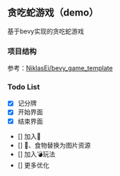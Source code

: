 ## 贪吃蛇游戏（demo）
基于bevy实现的贪吃蛇游戏

### 项目结构
参考：[NiklasEi/bevy_game_template](https://github.com/NiklasEi/bevy_game_template.git)

### Todo List
- [x] 记分牌
- [x] 开始界面
- [x] 结束界面
- [] 加入🎵
- [] 🐍、食物替换为图片资源
- [] 加入💣玩法
- [] 更多优化